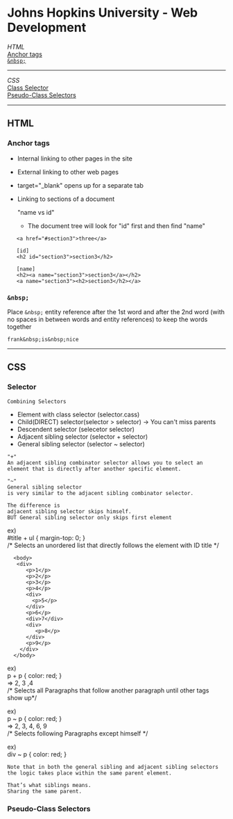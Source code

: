 # Johns Hopkins University - Web Development
*HTML*   
[Anchor tags](#Anchor-tags)    
[`&nbsp;`](#&nbsp)    


****

*CSS*    
[Class Selector](#Selector)   
[Pseudo-Class Selectors](#Pseudo-Class-Selectors)


****

## HTML
### Anchor tags 
- Internal linking to other pages in the site
- External linking to other web pages
- target="_blank" opens up for a separate tab
- Linking to sections of a document
  
  "name vs id"
  - The document tree will look for "id"  first and then find "name"
 ```
    <a href="#section3">three</a>

    [id]
    <h2 id="section3">section3</h2>
    
    [name]
    <h2><a name="section3">section3</a></h2>
    <a name="section3"><h2>section3</h2></a>
 ```

### `&nbsp;`

Place `&nbsp;` entity reference after the 1st word and after the 2nd word (with no spaces in between words and entity references) to keep the words together
```
frank&nbsp;is&nbsp;nice
```


****


## CSS

### Selector 

```
Combining Selectors
```
  - Element with class selector (selector.cass)
  - Child(DIRECT) selector(selector > selector) -> You can't miss parents
  - Descendent selector (selecetor selector)
  - Adjacent sibling selector (selector + selector)
  - General sibling selector (selector ~ selector)

```
"+"
An adjacent sibling combinator selector allows you to select an element that is directly after another specific element.
```
```
"~"
General sibling selector
is very similar to the adjacent sibling combinator selector.

The difference is 
adjacent sibling selector skips himself.
BUT General sibling selector only skips first element
```
ex)   
#title + ul { margin-top: 0; }   
 /* Selects an unordered list that directly follows the element with ID title */

```
  <body>
   <div>
      <p>1</p>
      <p>2</p>
      <p>3</p>
      <p>4</p>
      <div>
        <p>5</p>
      </div>
      <p>6</p>
      <div>7</div>
      <div>
         <p>8</p>
      </div>
      <p>9</p>
    </div>
  </body>
```
ex)    
 p + p { color: red; }    
  =>  2, 3 ,4    
 /* Selects all Paragraphs that follow another paragraph until other tags show up*/       

ex)    
 p ~ p { color: red; }      
  => 2, 3, 4, 6, 9   
  /* Selects following Paragraphs except himself */        
 
ex)    
 div ~ p { color: red; }   


 ```
Note that in both the general sibling and adjacent sibling selectors the logic takes place within the same parent element.

That’s what siblings means.
Sharing the same parent. 
 ```



### Pseudo-Class Selectors
